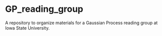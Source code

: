 # GP_reading_group

A repository to organize materials for a Gaussian Process reading group at Iowa 
State University.
